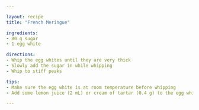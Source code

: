 ```yaml
---

layout: recipe
title: "French Meringue"

ingredients:
- 80 g sugar
- 1 egg white

directions:
- Whip the egg whites until they are very thick
- Slowly add the sugar in while whipping
- Whip to stiff peaks

tips:
- Make sure the egg white is at room temperature before whipping
- Add some lemon juice (2 mL) or cream of tartar (0.4 g) to the egg whites before whipping to improve stability

---
```

